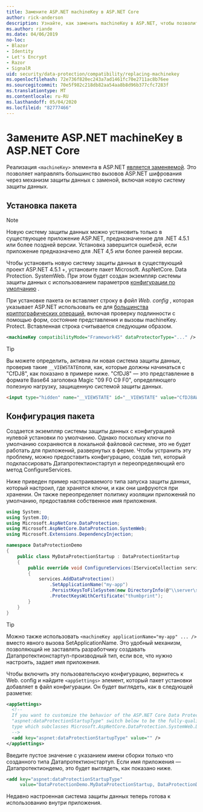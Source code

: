 ```yaml
---
title: Замените ASP.NET machineKey в ASP.NET Core
author: rick-anderson
description: Узнайте, как заменить machineKey в ASP.NET, чтобы позволить использовать новую и безопасную систему защиты данных.
ms.author: riande
ms.date: 04/06/2019
no-loc:
- Blazor
- Identity
- Let's Encrypt
- Razor
- SignalR
uid: security/data-protection/compatibility/replacing-machinekey
ms.openlocfilehash: 72e736f820ec243a7ad1461fc70e2711ac8b76ee
ms.sourcegitcommit: 70e5f982c218db82aa54aa8b8d96b377cfc7283f
ms.translationtype: MT
ms.contentlocale: ru-RU
ms.lasthandoff: 05/04/2020
ms.locfileid: "82777466"
---
```

# <a name="replace-the-aspnet-machinekey-in-aspnet-core"></a>Замените ASP.NET machineKey в ASP.NET Core

<a name="compatibility-replacing-machinekey"></a>

Реализация `<machineKey>` элемента в ASP.NET [является заменяемой](https://blogs.msdn.microsoft.com/webdev/2012/10/23/cryptographic-improvements-in-asp-net-4-5-pt-2/). Это позволяет направлять большинство вызовов ASP.NET шифрования через механизм защиты данных с заменой, включая новую систему защиты данных.

## <a name="package-installation"></a>Установка пакета

> [!NOTE]
> Новую систему защиты данных можно установить только в существующее приложение ASP.NET, предназначенное для .NET 4.5.1 или более поздней версии. Установка завершится ошибкой, если приложение предназначено для .NET 4,5 или более ранней версии.

Чтобы установить новую систему защиты данных в существующий проект ASP.NET 4.5.1 +, установите пакет Microsoft. AspNetCore. Data Protection. SystemWeb. При этом будет создан экземпляр системы защиты данных с использованием параметров [конфигурации по умолчанию](xref:security/data-protection/configuration/default-settings) .

При установке пакета он вставляет строку в *файл Web. config* , которая указывает ASP.NET использовать ее для [большинства криптографических операций](https://blogs.msdn.microsoft.com/webdev/2012/10/23/cryptographic-improvements-in-asp-net-4-5-pt-2/), включая проверку подлинности с помощью форм, состояние представления и вызовы machineKey. Protect. Вставленная строка считывается следующим образом.

```xml
<machineKey compatibilityMode="Framework45" dataProtectorType="..." />
```

>[!TIP]
> Вы можете определить, активна ли новая система защиты данных, проверив такие `__VIEWSTATE`поля, как, которые должны начинаться с "CfDJ8", как показано в примере ниже. "CfDJ8" — это представление в формате Base64 заголовка Magic "09 F0 C9 F0", определяющего полезную нагрузку, защищенную системой защиты данных.

```html
<input type="hidden" name="__VIEWSTATE" id="__VIEWSTATE" value="CfDJ8AWPr2EQPTBGs3L2GCZOpk...">
```

## <a name="package-configuration"></a>Конфигурация пакета

Создается экземпляр системы защиты данных с конфигурацией нулевой установки по умолчанию. Однако поскольку ключи по умолчанию сохраняются в локальной файловой системе, это не будет работать для приложений, развернутых в ферме. Чтобы устранить эту проблему, можно предоставить конфигурацию, создав тип, который подклассировать Датапротектионстартуп и переопределяющий его метод ConfigureServices.

Ниже приведен пример настраиваемого типа запуска защиты данных, который настроил, где хранятся ключи, и как они шифруются при хранении. Он также переопределяет политику изоляции приложений по умолчанию, предоставляя собственное имя приложения.

```csharp
using System;
using System.IO;
using Microsoft.AspNetCore.DataProtection;
using Microsoft.AspNetCore.DataProtection.SystemWeb;
using Microsoft.Extensions.DependencyInjection;

namespace DataProtectionDemo
{
    public class MyDataProtectionStartup : DataProtectionStartup
    {
        public override void ConfigureServices(IServiceCollection services)
        {
            services.AddDataProtection()
                .SetApplicationName("my-app")
                .PersistKeysToFileSystem(new DirectoryInfo(@"\\server\share\myapp-keys\"))
                .ProtectKeysWithCertificate("thumbprint");
        }
    }
}
```

>[!TIP]
> Можно также использовать `<machineKey applicationName="my-app" ... />` вместо явного вызова SetApplicationName. Это удобный механизм, позволяющий не заставлять разработчику создавать Датапротектионстартуп-производный тип, если все, что нужно настроить, задает имя приложения.

Чтобы включить эту пользовательскую конфигурацию, вернитесь к Web. config и найдите `<appSettings>` элемент, который пакет установки добавляет в файл конфигурации. Он будет выглядеть, как в следующей разметке:

```xml
<appSettings>
  <!--
  If you want to customize the behavior of the ASP.NET Core Data Protection stack, set the
  "aspnet:dataProtectionStartupType" switch below to be the fully-qualified name of a
  type which subclasses Microsoft.AspNetCore.DataProtection.SystemWeb.DataProtectionStartup.
  -->
  <add key="aspnet:dataProtectionStartupType" value="" />
</appSettings>
```

Введите пустое значение с указанием имени сборки только что созданного типа Датапротектионстартуп. Если имя приложения — Датапротектиондемо, это будет выглядеть, как показано ниже.

```xml
<add key="aspnet:dataProtectionStartupType"
     value="DataProtectionDemo.MyDataProtectionStartup, DataProtectionDemo" />
```

Недавно настроенная система защиты данных теперь готова к использованию внутри приложения.
